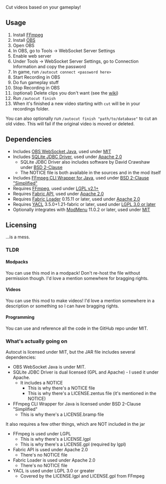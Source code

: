 Cut videos based on your gameplay!

## Usage
1. Install [FFmpeg](https://ffmpeg.org/download.html)
2. Install [OBS](https://obsproject.com/download)
3. Open OBS
4. In OBS, go to Tools -> WebSocket Server Settings
5. Enable web server
6. Under Tools -> WebSocket Server Settings, go to Connection Information and copy the password
7. In game, run `/autocut connect <password here>`
8. Start Recording in OBS
9. Do fun gameplay stuff
10. Stop Recording in OBS
11. (optional) Delete clips you don't want (see the [wiki](https://github.com/skycatminepokie/autocut/wiki/Database-structure))
12. Run `/autocut finish`
13. When it's finished a new video starting with `cut` will be in your recordings folder.

You can also optionally run `/autocut finish "path/to/database"` to cut an old video. This will fail if the original video is moved or deleted.

## Dependencies
- Includes [OBS WebSocket Java](https://github.com/obs-websocket-community-projects/obs-websocket-java), used under [MIT](https://github.com/obs-websocket-community-projects/obs-websocket-java/blob/develop/LICENSE)
- Includes [SQLite JDBC Driver](https://github.com/xerial/sqlite-jdbc), used under [Apache 2.0](https://github.com/xerial/sqlite-jdbc/blob/master/LICENSE)
    - SQLite JDBC Driver also includes software by David Crawshaw under [BSD 2-Clause](https://github.com/xerial/sqlite-jdbc/blob/master/LICENSE.zentus)
    - The NOTICE file is both available in the sources and in the mod itself
- Includes [FFmpeg CLI Wrapper for Java](https://github.com/bramp/ffmpeg-cli-wrapper), used under [BSD 2-Clause "Simplified"](https://github.com/bramp/ffmpeg-cli-wrapper/blob/master/LICENCE)
- Requires [FFmpeg](https://ffmpeg.org), used under [LGPL v2.1+](https://git.ffmpeg.org/gitweb/ffmpeg.git/blob/HEAD:/LICENSE.md)
- Requires [Fabric API](https://modrinth.com/mod/fabric-api), used under [Apache 2.0](https://github.com/FabricMC/fabric/blob/1.21.1/LICENSE)
- Requires [Fabric Loader](https://github.com/FabricMC/fabric-loader) 0.15.11 or later, used under [Apache 2.0](https://github.com/FabricMC/fabric-loader/blob/master/LICENSE)
- Requires [YACL](https://modrinth.com/mod/yacl) 3.5.0+1.21-fabric or later, used under [LGPL 3.0 or later](https://github.com/isXander/YetAnotherConfigLib/blob/multiversion/dev/LICENSE)
- Optionally integrates with [ModMenu](https://modrinth.com/mod/modmenu) 11.0.2 or later, used under [MIT](https://github.com/TerraformersMC/ModMenu/blob/1.21/LICENSE)

## Licensing
...is a mess.
### TLDR
#### Modpacks
You can use this mod in a modpack! Don't re-host the file without permission though. I'd love a mention somewhere for bragging rights.
#### Videos
You can use this mod to make videos! I'd love a mention somewhere in a description or something so I can have bragging rights.
#### Programming
You can use and reference all the code in the GitHub repo under MIT.
### What's actually going on
Autocut is licensed under MIT, but the JAR file includes several dependencies:
- OBS WebSocket Java is under MIT.
- SQLite JDBC Driver is dual licensed (GPL and Apache) - I used it under Apache.
  - It includes a NOTICE
    - This is why there's a NOTICE file
    - This is why there's a LICENSE.zentus file (it's mentioned in the NOTICE)
- FFmpeg CLI Wrapper for Java is licensed under BSD 2-Clause "Simplified"
  - This is why there's a LICENSE.bramp file

It also requires a few other things, which are NOT included in the jar
- FFmpeg is used under LGPL
  - This is why there's a LICENSE.lgpl
  - This is why there's a LICENSE.gpl (required by lgpl)
- Fabric API is used under Apache 2.0
  - There's no NOTICE file
- Fabric Loader is used under Apache 2.0
  - There's no NOTICE file
- YACL is used under LGPL 3.0 or greater
  - Covered by the LICENSE.lgpl and LICENSE.gpl from FFmpeg
